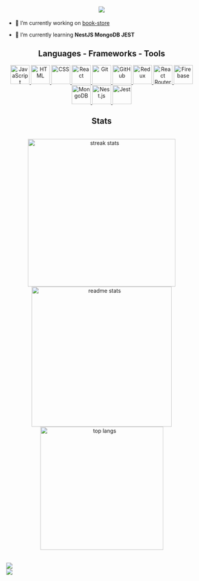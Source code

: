 <h1 align="center">
    <img src="https://readme-typing-svg.herokuapp.com/?font=Righteous&size=17&center=true&vCenter=true&width=230&height=28&duration=4000&lines=Hello+World!+👋!;&color=17c654" />
</h1> 

- 🔭 I’m currently working on [book-store](https://github.com/DendiLBN/bookStore)

- 🌱 I’m currently learning **NestJS MongoDB JEST**

<p align="left"></p>

<h2 align="center">Languages - Frameworks - Tools</h2>
<div align="center">
    <!-- JavaScript -->
    <a href="https://www.w3schools.com/js/" target="_blank">
        <img src="https://skillicons.dev/icons?i=javascript" alt="JavaScript" width="50" />
    </a>
    <!-- HTML -->
    <a href="https://www.w3schools.com/html/default.asp" target="_blank">
        <img src="https://skillicons.dev/icons?i=html" alt="HTML" width="50" />
    </a>
    <!-- CSS -->
    <a href="https://www.w3schools.com/css/default.asp" target="_blank">
        <img src="https://skillicons.dev/icons?i=css" alt="CSS" width="50" />
    </a>
    <!-- React -->
    <a href="https://reactjs.org/" target="_blank">
        <img src="https://skillicons.dev/icons?i=react" alt="React" width="50" />
    </a>
    <!-- Git -->
    <a href="https://git-scm.com/" target="_blank">
        <img src="https://skillicons.dev/icons?i=git" alt="Git" width="50" />
    </a>
    <!-- GitHub -->
    <a href="https://github.com/" target="_blank">
        <img src="https://skillicons.dev/icons?i=github" alt="GitHub" width="50" />
    </a>
    <!-- Redux -->
    <a href="https://redux.js.org/" target="_blank">
        <img src="https://skillicons.dev/icons?i=redux" alt="Redux" width="50" />
    </a>
    <!-- React Router -->
    <a href="https://reactrouter.com/" target="_blank">
        <img src="https://skillicons.dev/icons?i=reactrouter" alt="React Router" width="50" />
    </a>
    <!-- Firebase -->
    <a href="https://firebase.google.com/" target="_blank">
        <img src="https://skillicons.dev/icons?i=firebase" alt="Firebase" width="50" />
    </a>
    <!-- MongoDB -->
    <a href="https://www.mongodb.com/" target="_blank">
        <img src="https://skillicons.dev/icons?i=mongodb" alt="MongoDB" width="50" />
    </a>
    <!-- NestJS -->
    <a href="https://nestjs.com/" target="_blank">
        <img src="https://skillicons.dev/icons?i=nestjs" alt="Nest.js" width="50" />
    </a>
    <!-- Jest -->
    <a href="https://jestjs.io/" target="_blank">
        <img src="https://skillicons.dev/icons?i=jest" alt="Jest" width="50" />
    </a>
</div>

<h2 align="center"> Stats </h2>
<br>

<div align="center">
  <!-- Streak Stats -->
  <img width=390 src="https://github-readme-streak-stats-salesp07.vercel.app/?user=DendiLBN&count_private=true&theme=react&border_radius=10" alt="streak stats"/>
  
  <!-- GitHub Stats -->
  <img width=370 src="https://github-readme-stats-salesp07.vercel.app/api?username=DendiLBN&count_private=true&show_icons=true&theme=react&rank_icon=github&border_radius=10" alt="readme stats" />
  
  <br/>
  
  <!-- Top Languages -->
  <img width=325 align="center" src="https://github-readme-stats-salesp07.vercel.app/api/top-langs/?username=DendiLBN&langs_count=8&layout=compact&theme=react&border_radius=10&exclude_repo=github-readme-stats" alt="top langs" />
</div>

<br>

<br/>
<a href="https://visitcount.itsvg.in">
  <img src="https://visitcount.itsvg.in/api?id=DendiLBN&label=Profile%20Views&icon=2&pretty=false" />
</a>



<br/>
<a href="https://visitcount.itsvg.in">
  <img src="https://visitcount.itsvg.in/api?id=DendiLBN&label=Profile%20Views&icon=2&pretty=false" />
</a>
